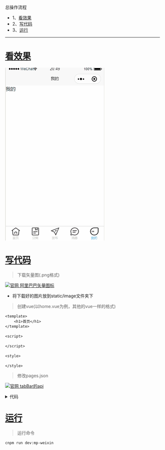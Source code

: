 总操作流程
- 1、[看效果](#uniApp-01)
- 2、[写代码](#uniApp-02)
- 3、[运行](#uniApp-03)

***

# <a name="uniApp-01" href="#" >看效果</a>

![](image/3-1.gif)

# <a name="uniApp-02" href="#" >写代码</a>

> 下载矢量图(.png格式)

[![](https://img.shields.io/badge/官网-阿里巴巴矢量图标-red.svg "官网 阿里巴巴矢量图标")](https://www.iconfont.cn/manage/index?manage_type=myprojects&projectId=1124336)

- 将下载好的图片放到static/image文件夹下

> 创建vue(以home.vue为例，其他的vue一样的格式)

```vue
<template>
	<h1>首页</h1>
</template>

<script>

</script>

<style>

</style>

```

> 修改pages.json

[![](https://img.shields.io/badge/官网-tabBar的api-red.svg "官网 tabBar的api")](https://uniapp.dcloud.io/collocation/pages?id=tabbar)

<details>
<summary>代码</summary>

```json
{
	"pages": [
	    {
	        "path": "pages/home/home",
	        "style": {
	        	"navigationBarTitleText": "首页"
	        }
	    },
		{
            "path" : "pages/classes/classes",
            "style" : {
				"navigationBarTitleText": "分类"
			}
        },
		{ 
		    "path" : "pages/publish/publish",
		    "style" : {
				"navigationBarTitleText": "发布"
			}
		},
		{
		    "path" : "pages/news/news",
		    "style" : {
				"navigationBarTitleText": "消息"
			}
		},
        {
            "path" : "pages/me/me",
            "style" : {
				"navigationBarTitleText": "我的"
			}
        }
    ],
	"tabBar": {
			"color": "#cdcdcd",
		    "selectedColor": "#39cffc",
		    "borderStyle": "black",
		    "backgroundColor": "#ffffff",
	        "list": [
				{
	                "pagePath": "pages/home/home",
	                "iconPath": "static/image/home.png",
	                "selectedIconPath": "static/image/home.png",
					"text": "首页"
	            }, 
				{
				    "pagePath": "pages/classes/classes",
				    "iconPath": "static/image/classes.png",
				    "selectedIconPath": "static/image/classes.png",
					"text": "分类"
				}, 
				{
				    "pagePath": "pages/publish/publish",
				    "iconPath": "static/image/publish.png",
				    "selectedIconPath": "static/image/publish.png",
					"text": "发布"
				}, 
				{
				    "pagePath": "pages/news/news",
				    "iconPath": "static/image/news.png",
				    "selectedIconPath": "static/image/news.png",
					"text": "消息"
				}, 
				{
				    "pagePath": "pages/me/me",
				    "iconPath": "static/image/me.png",
				    "selectedIconPath": "static/image/me.png",
					"text": "我的"
				}
	        ]
	    },
	"globalStyle": {
		"navigationBarTextStyle": "black",
		"navigationBarTitleText": "DKLi",
		"navigationBarBackgroundColor": "#F8F8F8",
		"backgroundColor": "#F8F8F8"
	}
}
```

</details>

# <a name="uniApp-03" href="#" >运行</a>

> 运行命令

```shell
cnpm run dev:mp-weixin
```
